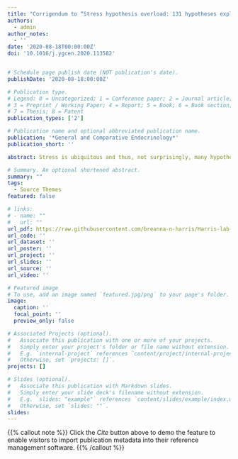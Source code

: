 ```yaml
---
title: "Corrigendum to “Stress hypothesis overload: 131 hypotheses exploring the role of stress in tradeoffs, transitions, and health” [Gen. Comp. Endocrinol. 288 (2020) 113355]"
authors:
  - admin
author_notes:
  - ''
date: '2020-08-18T00:00:00Z'
doi: '10.1016/j.ygcen.2020.113582'


# Schedule page publish date (NOT publication's date).
publishDate: '2020-08-18:00:00Z'

# Publication type.
# Legend: 0 = Uncategorized; 1 = Conference paper; 2 = Journal article;
# 3 = Preprint / Working Paper; 4 = Report; 5 = Book; 6 = Book section;
# 7 = Thesis; 8 = Patent
publication_types: ['2']

# Publication name and optional abbreviated publication name.
publication: '*General and Comparative Endocrinology*'
publication_short: ''

abstract: Stress is ubiquitous and thus, not surprisingly, many hypotheses and models have been created to better study the role stress plays in life. Stress spans fields and is found in the literature of biology, psychology, psychophysiology, sociology, economics, and medicine, just to name a few. Stress, and the hypothalamic-pituitaryadrenal/ interrenal (HPA/I) axis and sympathetic nervous system (SNS), are involved in a multitude of behaviors and physiological processes, including life-history and ecological tradeoffs, developmental transitions, health, and survival. The goal of this review is to highlight and summarize the large number of available hypotheses and models, to aid in comparative and interdisciplinary thinking, and to increase reproducibility by a) discouraging hypothesizing after results are known (HARKing) and b) encouraging a priori hypothesis testing. For this review I collected 214 published hypotheses or models dealing broadly with stress. In the main paper, I summarized and categorized 131 of those hypotheses and models which made direct connections among stress and/or HPA/I and SNS, tradeoffs, transitions, and health. Of those 131, the majority made predictions about reproduction (n = 43), the transition from health to disease (n = 38), development (n = 23), and stress coping (n = 18). Additional hypotheses were classified as stage-spanning or models (n=37). The additional 83 hypotheses found during searches were tangentially related, or pertained to immune function or oxidative stress, and these are listed separately. Many of the hypotheses share underlying rationale and suggest similar, if not identical, predictions, and are thus not mutually exclusive; some hypotheses spanned classification categories. Some of the hypotheses have been tested multiple times, whereas others have only been examined a few times. It is the hope that multi-disciplinary stress researchers will begin to harmonize their naming of hypotheses in the literature so as to build a clearer picture of how stress impacts various outcomes across fields. The paper concludes with some considerations and recommendations for robust testing of stress hypotheses.

# Summary. An optional shortened abstract.
summary: ""
tags:
  - Source Themes
featured: false

# links:
# - name: ""
#   url: ""
url_pdf: https://raw.githubusercontent.com/breanna-n-harris/Harris-lab-website/d20d9d8f5443f5e7eba5627dcff928160b3719a2/content/publication/Harris_Stress_Hypothesis_2020/Harris_2020_stress_hypotheses_with_erratum.pdf
url_code: ''
url_dataset: ''
url_poster: ''
url_project: ''
url_slides: ''
url_source: ''
url_video: ''

# Featured image
# To use, add an image named `featured.jpg/png` to your page's folder.
image:
  caption: ''
  focal_point: ''
  preview_only: false

# Associated Projects (optional).
#   Associate this publication with one or more of your projects.
#   Simply enter your project's folder or file name without extension.
#   E.g. `internal-project` references `content/project/internal-project/index.md`.
#   Otherwise, set `projects: []`.
projects: []

# Slides (optional).
#   Associate this publication with Markdown slides.
#   Simply enter your slide deck's filename without extension.
#   E.g. `slides: "example"` references `content/slides/example/index.md`.
#   Otherwise, set `slides: ""`.
slides:
---
```


{{% callout note %}}
Click the _Cite_ button above to demo the feature to enable visitors to import publication metadata into their reference management software.
{{% /callout %}}
